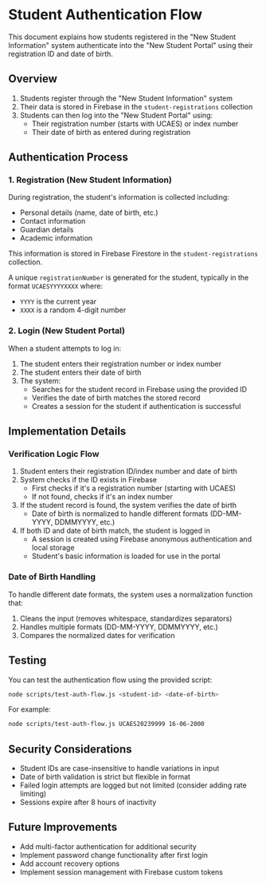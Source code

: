 # Student Authentication Flow

This document explains how students registered in the "New Student Information" system authenticate into the "New Student Portal" using their registration ID and date of birth.

## Overview

1. Students register through the "New Student Information" system
2. Their data is stored in Firebase in the `student-registrations` collection
3. Students can then log into the "New Student Portal" using:
   - Their registration number (starts with UCAES) or index number
   - Their date of birth as entered during registration

## Authentication Process

### 1. Registration (New Student Information)

During registration, the student's information is collected including:
- Personal details (name, date of birth, etc.)
- Contact information
- Guardian details
- Academic information

This information is stored in Firebase Firestore in the `student-registrations` collection.

A unique `registrationNumber` is generated for the student, typically in the format `UCAESYYYYXXXX` where:
- `YYYY` is the current year
- `XXXX` is a random 4-digit number

### 2. Login (New Student Portal)

When a student attempts to log in:

1. The student enters their registration number or index number
2. The student enters their date of birth
3. The system:
   - Searches for the student record in Firebase using the provided ID
   - Verifies the date of birth matches the stored record
   - Creates a session for the student if authentication is successful

## Implementation Details

### Verification Logic Flow

1. Student enters their registration ID/index number and date of birth
2. System checks if the ID exists in Firebase
   - First checks if it's a registration number (starting with UCAES)
   - If not found, checks if it's an index number
3. If the student record is found, the system verifies the date of birth
   - Date of birth is normalized to handle different formats (DD-MM-YYYY, DDMMYYYY, etc.)
4. If both ID and date of birth match, the student is logged in
   - A session is created using Firebase anonymous authentication and local storage
   - Student's basic information is loaded for use in the portal

### Date of Birth Handling

To handle different date formats, the system uses a normalization function that:

1. Cleans the input (removes whitespace, standardizes separators)
2. Handles multiple formats (DD-MM-YYYY, DDMMYYYY, etc.)
3. Compares the normalized dates for verification

## Testing

You can test the authentication flow using the provided script:

```bash
node scripts/test-auth-flow.js <student-id> <date-of-birth>
```

For example:
```bash
node scripts/test-auth-flow.js UCAES20239999 16-06-2000
```

## Security Considerations

- Student IDs are case-insensitive to handle variations in input
- Date of birth validation is strict but flexible in format
- Failed login attempts are logged but not limited (consider adding rate limiting)
- Sessions expire after 8 hours of inactivity

## Future Improvements

- Add multi-factor authentication for additional security
- Implement password change functionality after first login
- Add account recovery options
- Implement session management with Firebase custom tokens 